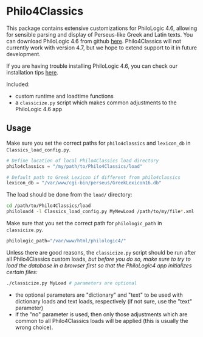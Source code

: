 # Philo4Classics

This package contains extensive customizations for PhiloLogic 4.6, allowing for sensible parsing and display of Perseus-like Greek and Latin texts.
You can download PhiloLogic 4.6 from github [here](https://github.com/ARTFL-Project/PhiloLogic4/tree/PhiloLogic-4.6). Philo4Classics will not currently work with version 4.7, but we hope to extend support to it in future development.

If you are having trouble installing PhiloLogic 4.6, you can check our installation tips [here](P46INSTALL.md).

Included:

- custom runtime and loadtime functions
- a `classicize.py` script which makes common adjustments to the PhiloLogic 4.6 app

## Usage

Make sure you set the correct paths for `philo4classics` and `lexicon_db` in `Classics_load_config.py`.

```python
# Define location of local Philo4Classics load directory
philo4classics = "/my/path/to/Philo4Classics/load"

# Default path to Greek Lexicon if different from philo4classics
lexicon_db = "/var/www/cgi-bin/perseus/GreekLexicon16.db"
```

The load should be done from the `load/` directory:

```bash
cd /path/to/Philo4Classics/load
philoload4 -l Classics_load_config.py MyNewLoad /path/to/my/file*.xml
```

Make sure that you set the correct path for `philologic_path` in `classicize.py`.

```python
philologic_path="/var/www/html/philologic4/"
```

Unless there are good reasons, the `classicize.py` script should be run after all Philo4Classics custom loads, *but before you do so, make sure to try to load the database in a browser first so that the PhiloLogic4 app initializes certain files:*

```bash
./classicize.py MyLoad # parameters are optional
```

- the optional parameters are "dictionary" and "text" to be used with dictionary loads and text loads, respectively (if not sure, use the "text" parameter)
- if the "no" parameter is used, then only those adjustments which are common to all Philo4Classics loads will be applied (this is usually the wrong choice).
